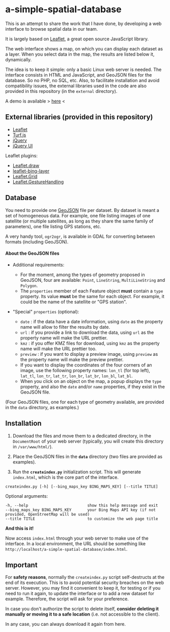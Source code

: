 # a-simple-spatial-database

This is an attempt to share the work that I have done, by developing a web interface to browse spatial data in our team.

It is largely based on [Leaflet](https://leafletjs.com), a great open source JavaScript library.

The web interface shows a map, on which you can display each dataset as a layer. When you select data in the map, the results are listed below it, dynamically.

The idea is to keep it simple: only a basic Linux web server is needed. The interface consists in HTML and JavaScript, and GeoJSON files for the database. So no PHP, no SQL, etc. Also, to facilitate installation and avoid compatibility issues, the external libraries used in the code are also provided in this repository (in the `external` directory).

A demo is available > [here](http://www.ipgp.fr/~delorme/a-simple-spatial-database) <

## External libraries (provided in this repository)

- [Leaflet](https://leafletjs.com)
- [Turf.js](http://turfjs.org)
- [jQuery](https://jquery.com)
- [jQuery UI](https://jqueryui.com)

Leaflet plugins:
- [Leaflet.draw](http://leaflet.github.io/Leaflet.draw/docs/leaflet-draw-latest.html)
- [leaflet-bing-layer](https://github.com/digidem/leaflet-bing-layer)
- [Leaflet.Grid](https://github.com/jieter/Leaflet.Grid)
- [Leaflet.GestureHandling](https://github.com/elmarquis/Leaflet.GestureHandling)

## Database

You need to provide one [GeoJSON](https://geojson.org) file per dataset. By dataset is meant a set of homogeneous data. For example, one file listing images of one satellite (or multiple satellites, as long as they share the same family of parameters), one file listing GPS stations, etc.

A very handy tool, `ogr2ogr`, is available in GDAL for converting between formats (including GeoJSON).

#### About the GeoJSON files
- Additional requirements:
  - For the moment, among the types of geometry proposed in GeoJSON, four are available: `Point`, `LineString`, `MultiLineString` and `Polygon`.
  - The `properties` member of each Feature object **must** contain a `type` property. Its value **must** be the same for each object. For example, it could be the name of the satellite or "GPS station".

- "Special" `properties` (optional):
  - `date` : if the data have a date information, using `date` as the property name will allow to filter the results by date.
  - `url` : if you provide a link to download the data, using `url` as the property name will make the URL prettier.
  - `kmz` : if you offer KMZ files for download, using `kmz` as the property name will make the URL prettier too.
  - `preview` : if you want to display a preview image, using `preview` as the property name will make the preview prettier.
  - If you want to display the coordinates of the four corners of an image, use the following property names: `lon_tl` (for top left), `lat_tl`, `lon_tr`, `lat_tr`, `lon_br`, `lat_br`, `lon_bl`, `lat_bl`.
  - When you click on an object on the map, a popup displays the `type` property, and also the `date` and/or `name` properties, if they exist in the GeoJSON file.

(Four GeoJSON files, one for each type of geometry available, are provided in the `data` directory, as examples.)

## Installation

1) Download the files and move them to a dedicated directory, in the `DocumentRoot` of your web server (typically, you will create this directory in `/var/www/html/`).

2) Place the GeoJSON files in the **`data`** directory (two files are provided as examples).

3) Run the **`createindex.py`** initialization script. This will generate `index.html`, which is the core part of the interface.

```
createindex.py [-h] [--bing_maps_key BING_MAPS_KEY] [--title TITLE]
```
Optional arguments:
```
-h, --help                          show this help message and exit
--bing_maps_key BING_MAPS_KEY       your Bing Maps API key (if not provided, OpenStreetMap will be used)
--title TITLE                       to customize the web page title
```

**And this is it!**

Now access `index.html` through your web server to make use of the interface. In a local environment, the URL should be something like `http://localhost/a-simple-spatial-database/index.html`.

## Important

For **safety reasons**, normally the `createindex.py` script self-destructs at the end of its execution. This is to avoid potential security breaches on the web server. However, you may find it convenient to keep it, for testing or if you need to run it again, to update the interface or to add a new dataset for example. Therefore, the script will ask for your preference.

In case you don't authorize the script to delete itself, **consider deleting it manually or moving it to a safe location** (i.e. not accessible to the client).

In any case, you can always download it again from here.
